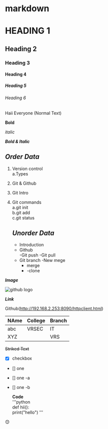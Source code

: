 # markdown
# HEADING 1
## Heading 2
### Heading 3
#### Heading 4
##### Heading 5
###### Heading 6


Haii Everyone (Normal Text)

**Bold**

*italic*

***Bold & Italic***

## *Order Data*
1. Version control  
   a.Types  
2. Git & Github
3. Git Intro
4. Git commands  
   a.git init  
   b.git add  
   c.git status
   
   
   ## ***Unorder Data***  
   
   - Introduction  
   - Github  
       -Git push
       -Git pull
   - Git branch
      -New mege
        - merge
        - -clone    
       

***Image***

![github logo](https://in.bmscdn.com/iedb/artist/images/website/poster/large/jr-ntr-15411-19-09-2017-01-52-16.jpg)

***Link***


Github(http://192.168.2.253:8090/httpclient.html)


|NAme|College|Branch
|-----|----|-----|
|abc|VRSEC|IT
|XYZ|   |VRS

~~Striked Text~~


- [x] checkbox  
- [] one  
- [] one -a  
- [] one -b
  
  
  **Code**  
    '''python  
  def hii():  
      print("hello")
   '''
      
      
      
 :blush:
